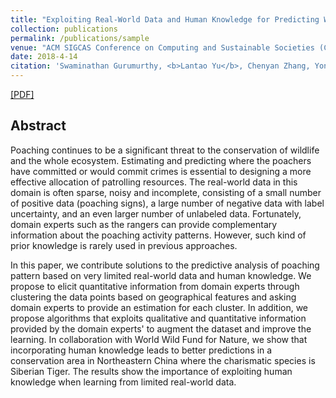 ```yaml
---
title: "Exploiting Real-World Data and Human Knowledge for Predicting Wildlife Poaching"
collection: publications
permalink: /publications/sample
venue: "ACM SIGCAS Conference on Computing and Sustainable Societies (COMPASS 2018)"
date: 2018-4-14
citation: 'Swaminathan Gurumurthy, <b>Lantao Yu</b>, Chenyan Zhang, Yongchao Jin, Weiping Li, Xiaodong Zhang, Fei Fang. <i>ACM SIGCAS Conference on Computing and Sustainable Societies.</i> <b>COMPASS 2018</b>.'
---
```

[[PDF]](http://lantaoyu.github.io/files/compass18.pdf)

## Abstract
Poaching continues to be a significant threat to the conservation of wildlife and the whole ecosystem. Estimating and predicting where the poachers have committed or would commit crimes is essential to designing a more effective allocation of patrolling resources. The real-world data in this domain is often sparse, noisy and incomplete, consisting of a small number of positive data (poaching signs), a large number of negative data with label uncertainty, and an even larger number of unlabeled data. Fortunately, domain experts such as the rangers can provide complementary information about the poaching activity patterns. However, such kind of prior knowledge is rarely used in previous approaches.

In this paper, we contribute solutions to the predictive analysis of poaching pattern based on very limited real-world data and human knowledge. We propose to elicit quantitative information from domain experts through clustering the data points based on geographical features and asking domain experts to provide an estimation for each cluster. In addition, we propose algorithms that exploits qualitative and quantitative information provided by the domain experts' to augment the dataset and improve the learning. In collaboration with World Wild Fund for Nature, we show that incorporating human knowledge leads to better predictions in a conservation area in Northeastern China where the charismatic species is Siberian Tiger. The results show the importance of exploiting human knowledge when learning from limited real-world data.
